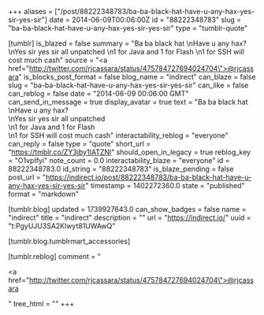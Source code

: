 +++
aliases = ["/post/88222348783/ba-ba-black-hat-have-u-any-hax-yes-sir-yes-sir"]
date = 2014-06-09T00:06:00Z
id = "88222348783"
slug = "ba-ba-black-hat-have-u-any-hax-yes-sir-yes-sir"
type = "tumblr-quote"

[tumblr]
is_blazed = false
summary = "Ba ba black hat \nHave u any hax? \nYes sir yes sir all unpatched \n1 for Java and 1 for Flash \n1 for SSH will cost much cash"
source = "<a href=\"http://twitter.com/rjcassara/status/475784727694024704\">@rjcassara</a>"
is_blocks_post_format = false
blog_name = "indirect"
can_blaze = false
slug = "ba-ba-black-hat-have-u-any-hax-yes-sir-yes-sir"
can_like = false
can_reblog = false
date = "2014-06-09 00:06:00 GMT"
can_send_in_message = true
display_avatar = true
text = "Ba ba black hat<br/>\nHave u any hax?<br/>\nYes sir yes sir all unpatched<br/>\n1 for Java and 1 for Flash<br/>\n1 for SSH will cost much cash"
interactability_reblog = "everyone"
can_reply = false
type = "quote"
short_url = "https://tmblr.co/ZY3jby1IATZNl"
should_open_in_legacy = true
reblog_key = "O1vpIfyi"
note_count = 0.0
interactability_blaze = "everyone"
id = 88222348783.0
id_string = "88222348783"
is_blaze_pending = false
post_url = "https://indirect.io/post/88222348783/ba-ba-black-hat-have-u-any-hax-yes-sir-yes-sir"
timestamp = 1402272360.0
state = "published"
format = "markdown"

[tumblr.blog]
updated = 1739927643.0
can_show_badges = false
name = "indirect"
title = "indirect"
description = ""
url = "https://indirect.io/"
uuid = "t:PgyUJU3SA2Klwyt81UWAwQ"

[tumblr.blog.tumblrmart_accessories]

[tumblr.reblog]
comment = "<p><a href=\"http://twitter.com/rjcassara/status/475784727694024704\">@rjcassara</a></p>"
tree_html = ""
+++
